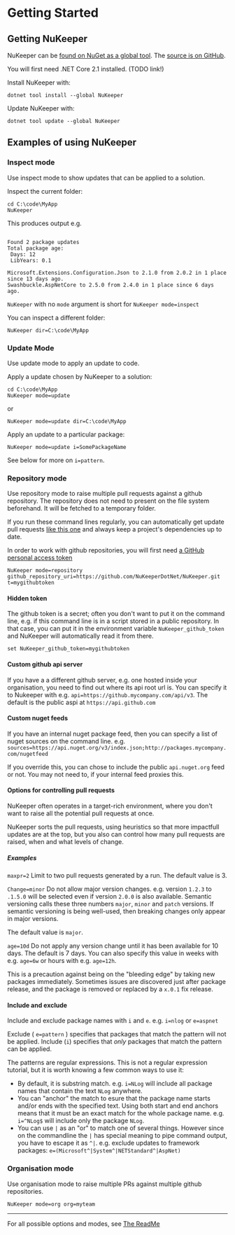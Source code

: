 # Getting Started

## Getting NuKeeper

NuKeeper can be [found on NuGet as a global tool](https://www.nuget.org/packages/NuKeeper/). The [source is on GitHub](https://github.com/NuKeeperDotNet/NuKeeper).

You will first need .NET Core 2.1 installed. (TODO link!)

Install NuKeeper with:

`dotnet tool install --global NuKeeper`

Update NuKeeper with:

`dotnet tool update --global NuKeeper`

## Examples of using NuKeeper

### Inspect mode

Use inspect mode to show updates that can be applied to a solution.

Inspect the current folder:

````
cd C:\code\MyApp
NuKeeper
````

This produces output e.g.

````

Found 2 package updates
Total package age:
 Days: 12
 LibYears: 0.1

Microsoft.Extensions.Configuration.Json to 2.1.0 from 2.0.2 in 1 place since 13 days ago.
Swashbuckle.AspNetCore to 2.5.0 from 2.4.0 in 1 place since 6 days ago.
````

`NuKeeper` with no `mode` argument is short for `NuKeeper mode=inspect`

You can inspect a different folder:

````
NuKeeper dir=C:\code\MyApp
````


### Update Mode

Use update mode to apply an update to code.

Apply a update chosen by NuKeeper to a solution:
````
cd C:\code\MyApp
NuKeeper mode=update
````
or


````
NuKeeper mode=update dir=C:\code\MyApp
````

Apply an update to a particular package:
````
NuKeeper mode=update i=SomePackageName
````

See below for more on `i=pattern`.


### Repository mode

Use repository mode to raise multiple pull requests against a github repository. The repository does not need to present on the file system beforehand. It will be fetched to a temporary folder.

If you run these command lines regularly, you can automatically get update pull requests [like this one](https://github.com/NuKeeperDotNet/NuKeeper/pull/280) and always keep a project's dependencies up to date.


In order to work with github repositories, you will first need [a GitHub personal access token](https://help.github.com/articles/creating-a-personal-access-token-for-the-command-line/)

````
NuKeeper mode=repository github_repository_uri=https://github.com/NuKeeperDotNet/NuKeeper.git t=mygithubtoken
````

#### Hidden token

The github token is a secret; often you don't want to put it on the command line, e.g. if this command line is in a script stored in a public repository. In that case, you can put it in the environment variable `NuKeeper_github_token` and NuKeeper will automatically read it from there.

````
set NuKeeper_github_token=mygithubtoken
````

#### Custom github api server

If you have a a different github server, e.g. one hosted inside your organisation, you need to find out where its api root url is. You can specify it to Nukeeper with e.g. `api=https://github.mycompany.com/api/v3`. The default is the public aspi at `https://api.github.com`

#### Custom nuget feeds

If you have an internal nuget package feed, then you can specify a list of nuget sources on the command line. e.g. `sources=https://api.nuget.org/v3/index.json;http://packages.mycompany.com/nugetfeed`

If you override this, you can chose to include the public `api.nuget.org` feed or not. You may not need to, if your internal feed proxies this.

#### Options for controlling pull requests

NuKeeper often operates in a target-rich environment, where you don't want to raise all the potential pull requests at once.

NuKeeper sorts the pull requests, using heuristics so that more impactfull updates are at the top, but you also can control how many pull requests are raised, when and what levels of change.

##### Examples

`maxpr=2` Limit to two pull requests generated by a run. The default value is 3.

`Change=minor` Do not allow major version changes. e.g. version `1.2.3` to `.1.5.0` will be selected even if version `2.0.0` is also available. Semantic versioning calls these three numbers `major`, `minor` and `patch` versions. If semantic versioning is being well-used, then breaking changes only appear in major versions.

The default value is `major`.

`age=10d` Do not apply any version change until it has been available for 10 days. The default is 7 days. You can also specify this value in weeks with e.g. `age=6w` or hours with e.g. `age=12h`.

This is a precaution against being on the "bleeding edge" by taking new packages immediately. Sometimes issues are discovered just after package release, and the package is removed or replaced by a `x.0.1` fix release.

#### Include and exclude

Include and exclude package names with `i` and `e`.
e.g. `i=nlog` or `e=aspnet`

Exclude ( `e=pattern` ) specifies that packages that match the pattern will not be applied. Include (`i`) specifies that _only_ packages that match the pattern can be applied.

The patterns are regular expressions. This is not a regular expression tutorial, but it is worth knowing a few common ways to use it:

 * By default, it is substring match. e.g. `i=NLog` will include all package names that contain the text `NLog` anywhere.
 * You can "anchor" the match to esure that the package name starts and/or ends with the specified text. Using both start and end anchors means that it must be an exact match for the whole package name. e.g. `i=^NLog$` will include only the package `NLog`.
 * You can use `|` as an "or" to match one of several things. However since on the commandline the `|` has special meaning to pipe command output, you have to escape it as `^|`. e.g.  exclude updates to framework packages: `e=(Microsoft^|System^|NETStandard^|AspNet)`

### Organisation mode

Use organisation mode to raise multiple PRs against multiple github repositories.

````
NuKeeper mode=org org=myteam
````

---

For all possible options and modes, see [The ReadMe](README.md)
